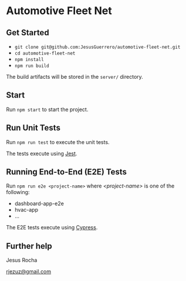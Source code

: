 # Automotive Fleet Net

## Get Started

* `git clone git@github.com:JesusGuerrero/automotive-fleet-net.git`
* `cd automotive-fleet-net`
* `npm install`
* `npm run build` 

The build artifacts will be stored in the `server/` directory.

## Start

Run `npm start` to start the project.

## Run Unit Tests

Run `npm run test` to execute the unit tests.
 
 The tests execute using [Jest](https://jestjs.io/).

## Running End-to-End (E2E) Tests

Run `npm run e2e <project-name>` where *&lt;project-name&gt;* is one of the following:

* dashboard-app-e2e
* hvac-app
* ...

The E2E tests execute using [Cypress](https://www.cypress.io/).

## Further help

Jesus Rocha 

<rjezuz@gmail.com>
